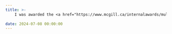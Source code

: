 ```yaml
---
title: >-
    I was awarded the <a href="https://www.mcgill.ca/internalawards/multidisciplinary" target="_blank">Max E. Binz Fellowship <i class="fas fa-angle-double-right"></i></a>. Granted by the Physics Department at McGill University
    
date: 2024-07-08 00:00:00
---
```


